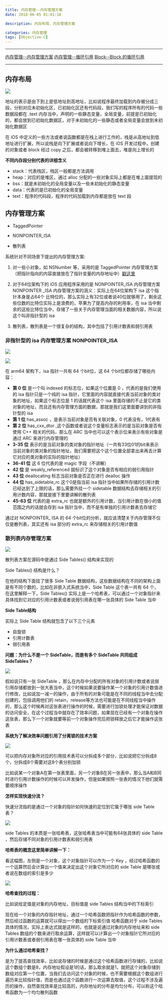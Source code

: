 ```yaml
---
title: 内存管理--内存管理方案
date: 2018-06-05 01:01:18

description: 内存布局、内存管理方案

categories: 内存管理
tags: [Objective-C]
---
```


***
[内存管理--内存管理方案](https://xiaopengmonsters.github.io/2018/06/03/%E5%86%85%E5%AD%98%E7%AE%A1%E7%90%86--%E5%BE%AA%E7%8E%AF%E5%BC%95%E7%94%A8/)
[内存管理--循环引用](https://xiaopengmonsters.github.io/2018/06/03/%E5%86%85%E5%AD%98%E7%AE%A1%E7%90%86--%E5%BE%AA%E7%8E%AF%E5%BC%95%E7%94%A8/)
[Block--Block 的循环引用](https://xiaopengmonsters.github.io/2018/06/05/Block--Block%20%E7%9A%84%E5%BE%AA%E7%8E%AF%E5%BC%95%E7%94%A8/)
***

## 内存布局

 ![](/img/内存布局.png)
 
地址的表示是由下到上是低地址到高地址，比如说程序最终加载到内存被分成三段，分别对应未初始化区，已初始化区还有代码段，我们写的程序所有的代码一些数据段都在 .text 内存当中，声明的一些静态变量，全局变量，前提是已初始化的，都会放到已初始化数据区，对于未初始化的一些静态或者全局变量会放到未初始化数据区

在 iOS 中定义的一些方法或者说函数都是在栈上进行工作的，栈是从高地址到低地址进行扩展，所以说栈是向下扩展或者说向下增长，在 iOS 开发过程中，创建的对象或者 block 经过 copy 之后，都会被转移到堆上面去，堆是向上增长的

**不同内存段分别代表的详细含义**

* stack：代表栈区，栈区一般都是方法调用
* heap：对应的是堆区，通过 alloc 分配的一些对象实际上都是在堆上面提现的
* bss：就是未初始化的全局变量以及一些未初始化的静态变量
* data：代表的是已初始化的全局变量
* text：程序的代码段，程序的代码加载到内存都是放在 text 段

## 内存管理方案

* TaggedPointer

* NONPOINTER_ISA

* 散列表

系统针对不同场景下提出的内存管理方案:

1. 对一些小对象，如 NSNumber 等，采用的是 TaggedPointer 内存管理方案（把指针指向的内容直接放在了指针变量的内存地址中）[戳这里](https://www.jianshu.com/p/e354f9137ba8)

2. 对于64位架构下的 iOS 应用程序采用的是 NONPOINTER_ISA 内存管理方案
NONPOINTER _ISA 内存管理方案的涵义：实际上在64位架构下 isa 这个指针本身是占64个 比特位的，那么实际上有32位或者说40位就够用了，剩余这些位数的比特位实际上是浪费的，苹果为了提高内存的利用率，在 isa 当中剩余的这些比特位当中，存储了一些关于内存管理当面的相关数据内容，所以说这个叫非指针型的 isa

3. 散列表，散列表是一个很复杂的结构，其中包括了引用计数表和弱引用表  

### 非指针型的 isa 内存管理方案 NONPOINTER_ISA 

 ![](/img/NONPOINTER_ISA1.png)
 
 ![](/img/NONPOINTER_ISA2.png)

在 arm64 架构下，isa 指针一共有 64 个bit位，这 64 个bit位都存储了哪些内容：

* **第 0 位** 是一个叫 indexed 的标志位，如果这个位置是 0 ，代表的是我们使用的 isa 指针只是一个纯的 isa 指针，它里面的内容就直接代表当前对象的类对象的地址，如果这个标志位是 1 的话就代表这个 isa 里面存储的不止是它的类对象的地址，而且还有内存管理方面的数据，那就是我们这里面要讲到的非指针型的 isa 
* **第 1 位** has_assoc ，是表示当前对象是否有关联对象，0 代表没有，1代表有
* **第 2 位** has_cxx_dtor ,这个函数或者说这个变量标志表示的是当前对象是否有使用 C++ 相关的代码，那么在 ARC 当中也可以这个表示位来表示有些对象是通过 ARC 来进行内存管理的
* **3-35 位** 表示的是当前对象的类对象的指针地址（一共有33位01的bit来表示当前对象的类对象的指针地址，我们需要把这个这个位置全部拿出来再去计算它对应的类对象的实际的指针地址）
* **36-41 位** 这 6 位代表的是 magic 字段（不讲解）
* **42 位** 是 weakly_referenced 就标识了这个对象是否有相应的弱引用指针
* **43 位** deallocating 标志当前对象是否正在进行 dealloc 操作
* **44 位** has_sidetable_rc 这个0是指当前 isa 指针当中如果所存储的引用计数已经达到了上限的话，那么需要外挂一个 sidetable 数据结构去存储相关的引用计数内容，那就是接下里要讲解的散列表
* **45-63 位** 代表的是 extra_rc 也就是额外的引用计数，当引用计数在很小的值范围之内的话就会存到 isa 指针当中，而不是有单独的引用计数表去存储它

通过对 NONPOINTER_ ISA 的 64 个bit位的分析，就应该清楚关于内存管理不仅仅是散列表，其实还有 isa 部分的 extra_rc 来存储相关的引用计数值

### 散列表内存管理方案

 ![](/img/散列表内存管理方案.png)

散列表方案在源码中是通过 Side Tables() 结构来实现的

Side Tables() 结构是什么？

在他的结构下面挂了很多 Side Table 数据结构，这些数据结构在不同的架构上面是有不同个数的，比如在非嵌入式系统当中，Side Table 这个表一共有 64 个，在这里解释一下，Side Tables() 实际上是一个哈希表，可以通过一个对象指针来具体找到它对应的引用计数表或者说弱引用表在哪一张具体的 Side Table 当中

**Side Table结构**

实际上 Side Table 结构就包含了以下三个元素

* 自旋锁
* 引用计数表
* 弱引用表

**问题：为什么不是一个 SideTable，而是有多个 SideTable 共同组成 SideTables？**

![](/img/为什么不是一个SideTable.png)

假如说只有一张 SideTable ，那么在内存中分配的所有对象的引用计数或者说弱引用存储都放到一张大表当中，这个时候如果说要操作某一个对象的引用计数值进行修改，比如说加一减一的操作，由于所有的对象可能是在不同的线程当中去分配创建的，包括调用他们的 retain，release等方法也可能是在不同线程当中操作的，那么这个时候再对这张表进行操作的时候，需要进行加锁处理才能保证对数据的访问安全，在这个过程当中就存在了效率问题，如果现在已经有一个对象在操作这张表，那么下一个对象就要等前一个对象操作完后把锁释放之后它才能操作这张表

**系统为了解决效率问题引用了分离锁的技术方案**

![](/img/分离锁.png)

可以把内存对象所对应的引用技术表可以分拆成多个部分，比如说把它分拆成8个，分拆成8个需要对这8个表分别加锁

比如说某一个对象A在第一张表里面，另一个对象B在另一张表中，那么当A和B同时进行引用计数操作的时候可以并发操作，但是如果按照一张表的情况下他们就需要顺序操作

**怎样实现快速分流？**

快速分流指的是通过一个对象的指针如何快速的定位到它属于哪张 side Table 表？

![](/img/怎样实现快速分流.png)

side Tables 的本质是一张哈希表，这张哈希表当中可能有64张具体的 side Table ，然后存储不同对象的引用计数表和弱引用表

**哈希表的概念这里简单讲解一下：**

看这幅图，左侧是一个对象，这个对象指针可以作为一个 Key ，经过哈希函数的一个运算然后会计算出一个值来决定出这个对象它所对应的 side Table 是哪张或者说在数组的索引是多少


![](/img/哈希查找.png)

**哈希查找的过程：**

比如说给定值是对象的内存地址，目标值是 side Tables 结构当中的下标索引

现在给一个对象的内存指针地址，通过一个哈希函数把指针作为哈希函数的参数，然后经过函数的运算就可以得出一个数组的下标索引值
哈希函数对于 side Tables 具体的情况，实际上表达式就是这样的，也就是说通过对象的内存地址来和 side Tables 数组的个数来进行取余运算，这样就可以计算出一个对象指针它所对应的引用计数表或者弱引用表在哪一张具体的 side Table 当中

**为什么通过哈希查找？**

是为了提高查找效率，比如说存储的时候是通过这个哈希函数进行存储的，比如说这个数组个数是8，内存地址假设是1的话，那么取余就是1，就把这个对象存储到数组对应第一个位置，当我们去访问这个对象的时候，也不需要根据这个数组进行遍历来比较指针值，而是也通过这个函数进行一次运算去取值，这个过程不涉及遍历的操作，自然查找效率是比较高的，内存地址的分布是均匀分布，可以称这个哈希函数为一个均匀散列函数